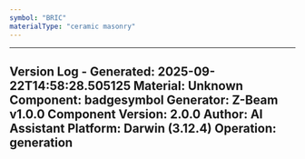 ```yaml
---
symbol: "BRIC"
materialType: "ceramic masonry"
---
```


---
Version Log - Generated: 2025-09-22T14:58:28.505125
Material: Unknown
Component: badgesymbol
Generator: Z-Beam v1.0.0
Component Version: 2.0.0
Author: AI Assistant
Platform: Darwin (3.12.4)
Operation: generation
---